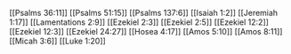 [[Psalms 36:11]]
[[Psalms 51:15]]
[[Psalms 137:6]]
[[Isaiah 1:2]]
[[Jeremiah 1:17]]
[[Lamentations 2:9]]
[[Ezekiel 2:3]]
[[Ezekiel 2:5]]
[[Ezekiel 12:2]]
[[Ezekiel 12:3]]
[[Ezekiel 24:27]]
[[Hosea 4:17]]
[[Amos 5:10]]
[[Amos 8:11]]
[[Micah 3:6]]
[[Luke 1:20]]
